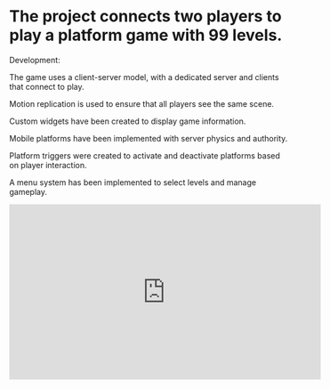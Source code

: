 # The project connects two players to play a platform game with 99 levels.

Development:

The game uses a client-server model, with a dedicated server and clients that connect to play.

Motion replication is used to ensure that all players see the same scene.

Custom widgets have been created to display game information.

Mobile platforms have been implemented with server physics and authority.

Platform triggers were created to activate and deactivate platforms based on player interaction.

A menu system has been implemented to select levels and manage gameplay. 

<iframe width="560" height="315" src="https://www.youtube.com/embed/299KMDQOwiI?si=q3E2mkYmpJ4w3Oms" title="YouTube video player" frameborder="0" allow="accelerometer; autoplay; clipboard-write; encrypted-media; gyroscope; picture-in-picture; web-share" referrerpolicy="strict-origin-when-cross-origin" allowfullscreen></iframe>



